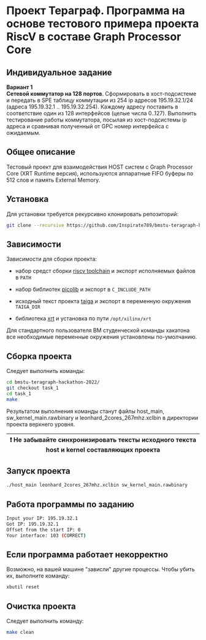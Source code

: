 # Проект Тераграф. Программа на основе тестового примера проекта RiscV в составе Graph Processor Core

## Индивидуальное задание
**Вариант 1**</br>
**Сетевой коммутатор на 128 портов**. Сформировать в хост-подсистеме и передать в SPE таблицу коммутации из 254 ip адресов 195.19.32.1/24 (адреса 195.19.32.1 .. 195.19.32.254). Каждому адресу поставить в соответствие один из 128 интерфейсов (целые числа 0..127). Выполнить тестирование работы коммутатора, посылая из хост-подсистемы ip адреса и сравнивая полученный от GPC номер интерфейса с ожидаемым.

## Общее описание

Тестовый проект для взаимодействия HOST систем с Graph Processor Core (XRT Runtime версия), используются аппаратные FIFO буферы по 512 слов и память External Memory.

## Установка

Для установки требуется рекурсивно клонировать репозиторий:

```bash
git clone --recursive https://github.com/Inspirate789/bmstu-teragraph-hackathon-2022.git
```

## Зависимости

Зависимости для сборки проекта:

* набор средст сборки [riscv toolchain](https://gitlab.com/quantr/toolchain/riscv-gnu-toolchain) и экспорт исполняемых файлов в `PATH`

* набор библиотек [picolib](https://github.com/picolibc/picolibc) и экспорт в `C_INCLUDE_PATH`

* исходный текст проекта [taiga](https://github.gitop.top/taiga-project/taiga) и экспорт в переменную окружения `TAIGA_DIR`

* библиотека [xrt](https://gitlab.com/xilinx4jet/XRT) и установка по пути `/opt/xilinx/xrt`

Для стандартного пользователя ВМ студенческой команды хакатона все необходимые переменные окружения установлены по-умолчанию.

## Сборка проекта

Следует выполнить команды:

```bash
cd bmstu-teragraph-hackathon-2022/
git checkout task_1
cd task_1
make
```

Результатом выполнения команды станут файлы host_main, sw_kernel_main.rawbinary и leonhard_2cores_267mhz.xclbin в директории проекта верхнего уровня.

| :exclamation:  Не забывайте синхронизировать тексты исходного текста host и kernel составляющих проекта |
|---------------------------------------------------------------------------------------------------------|

## Запуск проекта

```bash
./host_main leonhard_2cores_267mhz.xclbin sw_kernel_main.rawbinary
```

## Работа программы по заданию

```bash
Input your IP: 195.19.32.1
Got IP: 195.19.32.1
Offset from the start IP: 0
Your interface: 103 (CORRECT)
```

## Если программа работает некорректно

Возможно, на вашей машине "зависли" другие процессы. Чтобы убить их, выполните команду:

```bash
xbutil reset
```

## Очистка проекта

Следует выполнить команду:

```bash
make clean
```

